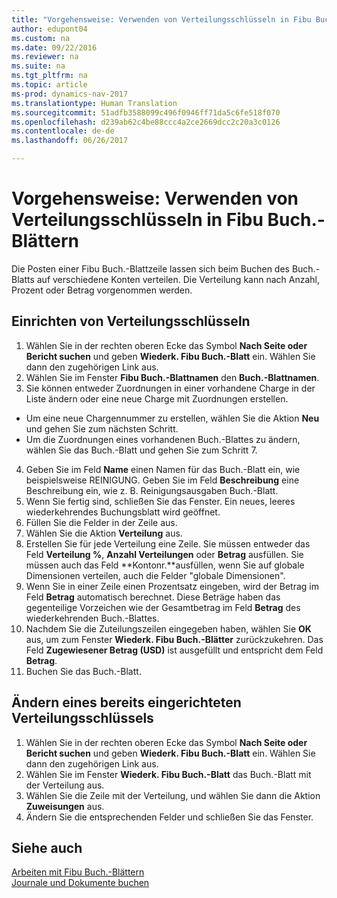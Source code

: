 ```yaml
---
title: "Vorgehensweise: Verwenden von Verteilungsschlüsseln in Fibu Buch.-Blättern"
author: edupont04
ms.custom: na
ms.date: 09/22/2016
ms.reviewer: na
ms.suite: na
ms.tgt_pltfrm: na
ms.topic: article
ms-prod: dynamics-nav-2017
ms.translationtype: Human Translation
ms.sourcegitcommit: 51adfb3588099c496f0946ff71da5c6fe518f070
ms.openlocfilehash: d239ab62c4be88ccc4a2ce2669dcc2c20a3c0126
ms.contentlocale: de-de
ms.lasthandoff: 06/26/2017

---
```


#  <a name="how-to-use-allocation-keys-in-general-journals"></a>Vorgehensweise: Verwenden von Verteilungsschlüsseln in Fibu Buch.-Blättern
Die Posten einer Fibu Buch.-Blattzeile lassen sich beim Buchen des Buch.-Blatts auf verschiedene Konten verteilen. Die Verteilung kann nach Anzahl, Prozent oder Betrag vorgenommen werden.

## <a name="to-set-up-allocation-keys"></a>Einrichten von Verteilungsschlüsseln 
1. Wählen Sie in der rechten oberen Ecke das Symbol **Nach Seite oder Bericht suchen** und geben **Wiederk. Fibu Buch.-Blatt** ein. Wählen Sie dann den zugehörigen Link aus.
2. Wählen Sie im Fenster **Fibu Buch.-Blattnamen** den **Buch.-Blattnamen**.
3. Sie können entweder Zuordnungen in einer vorhandene Charge in der Liste ändern oder eine neue Charge mit Zuordnungen erstellen.
  * Um eine neue Chargennummer zu erstellen, wählen Sie die Aktion **Neu** und gehen Sie zum nächsten Schritt.
  * Um die Zuordnungen eines vorhandenen Buch.-Blattes zu ändern, wählen Sie das Buch.-Blatt und gehen Sie zum Schritt 7.    
4. Geben Sie im Feld **Name** einen Namen für das Buch.-Blatt ein, wie beispielsweise REINIGUNG. Geben Sie im Feld **Beschreibung** eine Beschreibung ein, wie z. B. Reinigungsausgaben Buch.-Blatt.
5. Wenn Sie fertig sind, schließen Sie das Fenster. Ein neues, leeres wiederkehrendes Buchungsblatt wird geöffnet. 
6. Füllen Sie die Felder in der Zeile aus.
7. Wählen Sie die Aktion **Verteilung** aus. 
8. Erstellen Sie für jede Verteilung eine Zeile. Sie müssen entweder das Feld **Verteilung %**, **Anzahl Verteilungen** oder **Betrag** ausfüllen. Sie müssen auch das Feld **Kontonr.**ausfüllen, wenn Sie auf globale Dimensionen verteilen, auch die Felder "globale Dimensionen".
9. Wenn Sie in einer Zeile einen Prozentsatz eingeben, wird der Betrag im Feld **Betrag** automatisch berechnet. Diese Beträge haben das gegenteilige Vorzeichen wie der Gesamtbetrag im Feld **Betrag** des wiederkehrenden Buch.-Blattes.
10. Nachdem Sie die Zuteilungszeilen eingegeben haben, wählen Sie **OK** aus, um zum Fenster **Wiederk. Fibu Buch.-Blätter** zurückzukehren. Das Feld **Zugewiesener Betrag (USD)** ist ausgefüllt und entspricht dem Feld **Betrag**.
11. Buchen Sie das Buch.-Blatt.

## <a name="to-change-an-allocation-key-that-has-already-been-set-up"></a>Ändern eines bereits eingerichteten Verteilungsschlüssels
1. Wählen Sie in der rechten oberen Ecke das Symbol **Nach Seite oder Bericht suchen** und geben **Wiederk. Fibu Buch.-Blatt** ein. Wählen Sie dann den zugehörigen Link aus.
2. Wählen Sie im Fenster **Wiederk. Fibu Buch.-Blatt** das Buch.-Blatt mit der Verteilung aus.
3. Wählen Sie die Zeile mit der Verteilung, und wählen Sie dann die Aktion **Zuweisungen** aus.
4. Ändern Sie die entsprechenden Felder und schließen Sie das Fenster.

## <a name="see-also"></a>Siehe auch
[Arbeiten mit Fibu Buch.-Blättern](ui-work-general-journals.md)  
[Journale und Dokumente buchen](ui-post-documents-journals.md)




